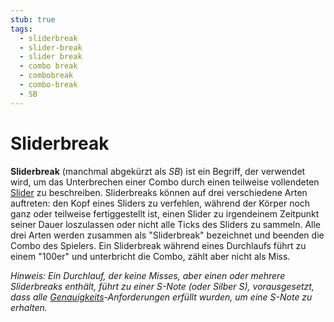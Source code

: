 ```yaml
---
stub: true
tags:
  - sliderbreak
  - slider-break
  - slider break
  - combo break
  - combobreak
  - combo-break
  - SB
---
```


# Sliderbreak

**Sliderbreak** (manchmal abgekürzt als *SB*) ist ein Begriff, der verwendet wird, um das Unterbrechen einer Combo durch einen teilweise vollendeten [Slider](/wiki/Hit_object/Slider) zu beschreiben. Sliderbreaks können auf drei verschiedene Arten auftreten: den Kopf eines Sliders zu verfehlen, während der Körper noch ganz oder teilweise fertiggestellt ist, einen Slider zu irgendeinem Zeitpunkt seiner Dauer loszulassen oder nicht alle Ticks des Sliders zu sammeln. Alle drei Arten werden zusammen als "Sliderbreak" bezeichnet und beenden die Combo des Spielers. Ein Sliderbreak während eines Durchlaufs führt zu einem "100er" und unterbricht die Combo, zählt aber nicht als Miss.

*Hinweis: Ein Durchlauf, der keine Misses, aber einen oder mehrere Sliderbreaks enthält, führt zu einer S-Note (oder Silber S), vorausgesetzt, dass alle [Genauigkeits](/wiki/Gameplay/Accuracy)-Anforderungen erfüllt wurden, um eine S-Note zu erhalten.*
